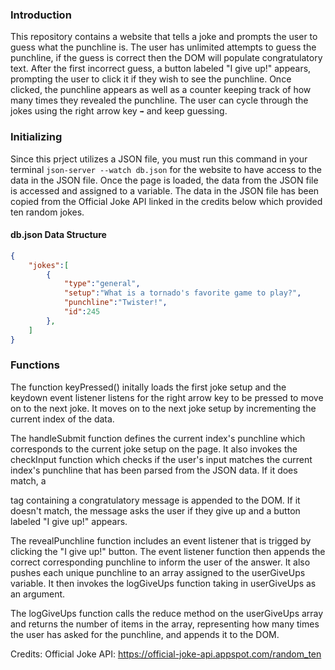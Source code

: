 ### Introduction
This repository contains a website that tells a joke and prompts the user to guess what the punchline is. The user has unlimited attempts to guess the punchline, if the guess is correct then the DOM will populate congratulatory text. After the first incorrect guess, a button labeled "I give up!" appears, prompting the user to click it if they wish to see the punchline. Once clicked, the punchline appears as well as a counter keeping track of how many times they revealed the punchline. The user can cycle through the jokes using the right arrow key ```➡️``` and keep guessing.

### Initializing
Since this prject utilizes a JSON file, you must run this command in your terminal 
```json-server --watch db.json```
for the website to have access to the data in the JSON file. Once the page is loaded, the data from the JSON file is accessed and assigned to a variable. The data in the JSON file has been copied from the Official Joke API linked in the credits below which provided ten random jokes.

#### db.json Data Structure
```json
{
    "jokes":[
        {
            "type":"general",
            "setup":"What is a tornado's favorite game to play?",
            "punchline":"Twister!",
            "id":245
        },
    ]
}
```
### Functions
The function keyPressed() initally loads the first joke setup and the keydown event listener listens for the right arrow key to be pressed to move on to the next joke. It moves on to the next joke setup by incrementing the current index of the data.

The handleSubmit function defines the current index's punchline which corresponds to the current joke setup on the page. It also invokes the checkInput function which checks if the user's input matches the current index's punchline that has been parsed from the JSON data. If it does match, a <p> tag containing a congratulatory message is appended to the DOM. If it doesn't match, the message asks the user if they give up and a button labeled "I give up!" appears. 

The revealPunchline function includes an event listener that is trigged by clicking the "I give up!" button. The event listener function then appends the correct corresponding punchline to inform the user of the answer. It also pushes each unique punchline to an array assigned to the userGiveUps variable. It then invokes the logGiveUps function taking in userGiveUps as an argument.

The logGiveUps function calls the reduce method on the userGiveUps array and returns the number of items in the array, representing how many times the user has asked for the punchline, and appends it to the DOM.

Credits:
Official Joke API: https://official-joke-api.appspot.com/random_ten